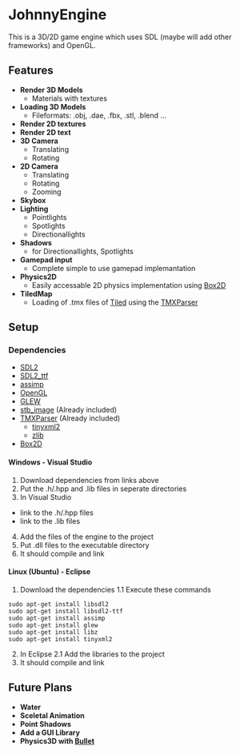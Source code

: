 # JohnnyEngine

This is a 3D/2D game engine which uses SDL (maybe will add other frameworks) and OpenGL.

## Features

+ **Render 3D Models**
  - Materials with textures
+ **Loading 3D Models**
  - Fileformats: .obj, .dae, .fbx, .stl, .blend ...
+ **Render 2D textures**
+ **Render 2D text**
+ **3D Camera**
  - Translating
  - Rotating
+ **2D Camera**
  - Translating
  - Rotating
  - Zooming
+ **Skybox**
+ **Lighting**
  - Pointlights
  - Spotlights
  - Directionallights
+ **Shadows**
  - for Directionallights, Spotlights
+ **Gamepad input**
  - Complete simple to use gamepad implemantation
+ **Physics2D**
  - Easily accessable 2D physics implementation using [Box2D](https://box2d.org)
+ **TiledMap**
  - Loading of .tmx files of [Tiled](http://www.mapeditor.org/) using the [TMXParser](https://github.com/sainteos/tmxparser)

## Setup

### Dependencies

- [SDL2](http://www.libsdl.org)
- [SDL2_ttf](https://www.libsdl.org/projects/SDL_ttf/)
- [assimp](http://assimp.org/)
- [OpenGL](https://www.opengl.org/)
- [GLEW](http://glew.sourceforge.net/)
- [stb_image](https://github.com/nothings/stb) (Already included)
- [TMXParser](https://github.com/sainteos/tmxparser) (Already included)
  - [tinyxml2](http://www.grinninglizard.com/tinyxml2/)
  - [zlib](https://zlib.net)
- [Box2D](http://box2d.org/)

#### Windows - Visual Studio

1. Download dependencies from links above
2. Put the .h/.hpp and .lib files in seperate directories
3. In Visual Studio
  - link to the .h/.hpp files
  - link to the .lib files
4. Add the files of the engine to the project
5. Put .dll files to the executable directory
5. It should compile and link

#### Linux (Ubuntu) - Eclipse

1. Download the dependencies
  1.1 Execute these commands <br/>
  ```
  sudo apt-get install libsdl2
  sudo apt-get install libsdl2-ttf
  sudo apt-get install assimp
  sudo apt-get install glew
  sudo apt-get install libz
  sudo apt-get install tinyxml2
  ```
2. In Eclipse
  2.1 Add the libraries to the project
3. It should compile and link

## Future Plans

+ **Water**
+ **Sceletal Animation**
+ **Point Shadows**
+ **Add a GUI Library**
+ **Physics3D with [Bullet](http://bulletphysics.org/wordpress/)**
    
